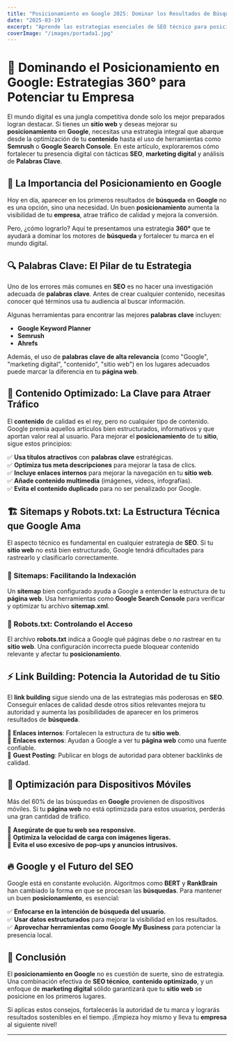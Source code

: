 ```yaml
---
title: "Posicionamiento en Google 2025: Dominar los Resultados de Búsqueda"  
date: "2025-03-19"  
excerpt: "Aprende las estrategias esenciales de SEO técnico para posicionar tu sitio web en los primeros resultados de búsqueda de Google y aumentar tu visibilidad online."  
coverImage: "/images/portada1.jpg"  
---
```


# 🚀 Dominando el Posicionamiento en Google: Estrategias 360° para Potenciar tu Empresa  

El mundo digital es una jungla competitiva donde solo los mejor preparados logran destacar. Si tienes un **sitio web** y deseas mejorar su **posicionamiento** en **Google**, necesitas una estrategia integral que abarque desde la optimización de tu **contenido** hasta el uso de herramientas como **Semrush** o **Google Search Console**. En este artículo, exploraremos cómo fortalecer tu presencia digital con tácticas **SEO**, **marketing digital** y análisis de **Palabras Clave**.

## 📌 La Importancia del Posicionamiento en Google  

Hoy en día, aparecer en los primeros resultados de **búsqueda** en **Google** no es una opción, sino una necesidad. Un buen **posicionamiento** aumenta la visibilidad de tu **empresa**, atrae tráfico de calidad y mejora la conversión.  

Pero, ¿cómo lograrlo? Aquí te presentamos una estrategia **360°** que te ayudará a dominar los motores de **búsqueda** y fortalecer tu marca en el mundo digital.

## 🔍 Palabras Clave: El Pilar de tu Estrategia  

Uno de los errores más comunes en **SEO** es no hacer una investigación adecuada de **palabras clave**. Antes de crear cualquier contenido, necesitas conocer qué términos usa tu audiencia al buscar información.  

Algunas herramientas para encontrar las mejores **palabras clave** incluyen:  
- **Google Keyword Planner**  
- **Semrush**  
- **Ahrefs**  

Además, el uso de **palabras clave de alta relevancia** (como "Google", "marketing digital", "contenido", "sitio web") en los lugares adecuados puede marcar la diferencia en tu **página web**.

## 📜 Contenido Optimizado: La Clave para Atraer Tráfico  

El **contenido** de calidad es el rey, pero no cualquier tipo de contenido. Google premia aquellos artículos bien estructurados, informativos y que aportan valor real al usuario. Para mejorar el **posicionamiento** de tu **sitio**, sigue estos principios:  

✅ **Usa títulos atractivos** con **palabras clave** estratégicas.  
✅ **Optimiza tus meta descripciones** para mejorar la tasa de clics.  
✅ **Incluye enlaces internos** para mejorar la navegación en tu **sitio web**.  
✅ **Añade contenido multimedia** (imágenes, videos, infografías).  
✅ **Evita el contenido duplicado** para no ser penalizado por Google.  

## 🏗️ Sitemaps y Robots.txt: La Estructura Técnica que Google Ama  

El aspecto técnico es fundamental en cualquier estrategia de **SEO**. Si tu **sitio web** no está bien estructurado, Google tendrá dificultades para rastrearlo y clasificarlo correctamente.  

### 🔹 Sitemaps: Facilitando la Indexación  
Un **sitemap** bien configurado ayuda a Google a entender la estructura de tu **página web**. Usa herramientas como **Google Search Console** para verificar y optimizar tu archivo **sitemap.xml**.  

### 🔹 Robots.txt: Controlando el Acceso  
El archivo **robots.txt** indica a Google qué páginas debe o no rastrear en tu **sitio web**. Una configuración incorrecta puede bloquear contenido relevante y afectar tu **posicionamiento**.  

## ⚡ Link Building: Potencia la Autoridad de tu Sitio  

El **link building** sigue siendo una de las estrategias más poderosas en **SEO**. Conseguir enlaces de calidad desde otros sitios relevantes mejora tu autoridad y aumenta las posibilidades de aparecer en los primeros resultados de **búsqueda**.  

🔹 **Enlaces internos**: Fortalecen la estructura de tu **sitio web**.  
🔹 **Enlaces externos**: Ayudan a Google a ver tu **página web** como una fuente confiable.  
🔹 **Guest Posting**: Publicar en blogs de autoridad para obtener backlinks de calidad.  

## 🎯 Optimización para Dispositivos Móviles  

Más del 60% de las búsquedas en **Google** provienen de dispositivos móviles. Si tu **página web** no está optimizada para estos usuarios, perderás una gran cantidad de tráfico.  

📌 **Asegúrate de que tu web sea responsive.**  
📌 **Optimiza la velocidad de carga con imágenes ligeras.**  
📌 **Evita el uso excesivo de pop-ups y anuncios intrusivos.**  

## 🔥 Google y el Futuro del SEO  

Google está en constante evolución. Algoritmos como **BERT** y **RankBrain** han cambiado la forma en que se procesan las **búsquedas**. Para mantener un buen **posicionamiento**, es esencial:  

✅ **Enfocarse en la intención de búsqueda del usuario.**  
✅ **Usar datos estructurados** para mejorar la visibilidad en los resultados.  
✅ **Aprovechar herramientas como Google My Business** para potenciar la presencia local.  

## 🚀 Conclusión  

El **posicionamiento en Google** no es cuestión de suerte, sino de estrategia. Una combinación efectiva de **SEO técnico**, **contenido optimizado**, y un enfoque de **marketing digital** sólido garantizará que tu **sitio web** se posicione en los primeros lugares.  

Si aplicas estos consejos, fortalecerás la autoridad de tu marca y lograrás resultados sostenibles en el tiempo. ¡Empieza hoy mismo y lleva tu **empresa** al siguiente nivel!  

---
